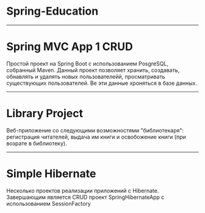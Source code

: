 # Spring-Education
***
# Spring MVC App 1 CRUD
Простой проект на Spring Boot с использованием PosgreSQL, собранный Maven.
Данный проект позволяет хранить, создавать, обнавлять и удалять новых пользователейй, просматривать существующих пользователей. Ве эти данные хроняться в базе данных.
***
# Library Project
Веб-приложение со следующими возможностями "библиотекаря": регистрация читателей, выдача им книги и освобожение книги (при возрате в библиотеку).
***
# Simple Hibernate
Несколько проектов реализации приложений с Hibernate. Завершающим является CRUD проект SpringHibernateApp с использованием SessionFactory
